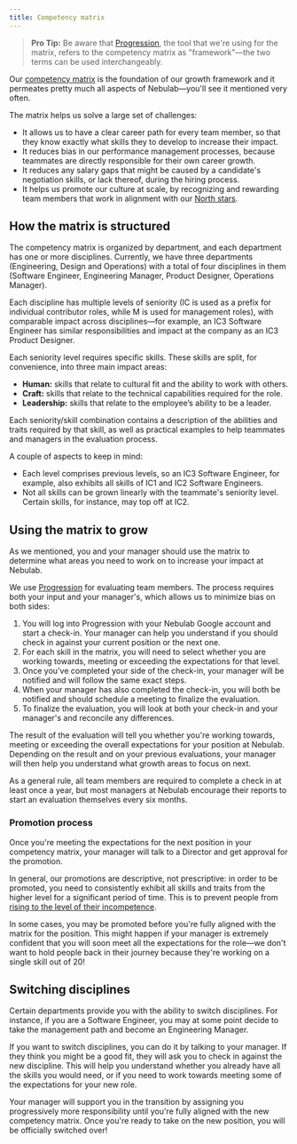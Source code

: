 ```yaml
---
title: Competency matrix
---
```


> **Pro Tip:** Be aware that [Progression][progression], the tool that we're using for the matrix,
> refers to the competency matrix as "framework"—the two terms can be used interchangeably.

Our [competency matrix][ncm] is the foundation of our growth framework and it permeates pretty much
all aspects of Nebulab—you'll see it mentioned very often.

The matrix helps us solve a large set of challenges:

- It allows us to have a clear career path for every team member, so that they know exactly what
  skills they to develop to increase their impact.
- It reduces bias in our performance management processes, because teammates are directly
  responsible for their own career growth.
- It reduces any salary gaps that might be caused by a candidate's negotiation skills, or lack
  thereof, during the hiring process.
- It helps us promote our culture at scale, by recognizing and rewarding team members that work in
  alignment with our [North stars](/about-us/north-stars).

## How the matrix is structured

The competency matrix is organized by department, and each department has one or more disciplines.
Currently, we have three departments (Engineering, Design and Operations) with a total of four
disciplines in them (Software Engineer, Engineering Manager, Product Designer, Operations Manager). 

Each discipline has multiple levels of seniority (IC is used as a prefix for individual contributor
roles, while M is used for management roles), with comparable impact across disciplines—for example,
an IC3 Software Engineer has similar responsibilities and impact at the company as an IC3 Product
Designer.

Each seniority level requires specific skills. These skills are split, for convenience, into three
main impact areas:

- **Human:** skills that relate to cultural fit and the ability to work with others.
- **Craft:** skills that relate to the technical capabilities required for the role.
- **Leadership:** skills that relate to the employee’s ability to be a leader.

Each seniority/skill combination contains a description of the abilities and traits required by that
skill, as well as practical examples to help teammates and managers in the evaluation process.

A couple of aspects to keep in mind:

- Each level comprises previous levels, so an IC3 Software Engineer, for example, also exhibits all
  skills of IC1 and IC2 Software Engineers.
- Not all skills can be grown linearly with the teammate's seniority level. Certain skills, for
  instance, may top off at IC2.

## Using the matrix to grow

As we mentioned, you and your manager should use the matrix to determine what areas you need to work
on to increase your impact at Nebulab.

We use [Progression][progression] for evaluating team members. The process requires both your input
and your manager's, which allows us to minimize bias on both sides:

1. You will log into Progression with your Nebulab Google account and start a check-in. Your manager
   can help you understand if you should check in against your current position or the next one.
2. For each skill in the matrix, you will need to select whether you are working towards, meeting or
   exceeding the expectations for that level.
5. Once you've completed your side of the check-in, your manager will be notified and will follow
   the same exact steps.
6. When your manager has also completed the check-in, you will both be notified and should schedule
   a meeting to finalize the evaluation.
7. To finalize the evaluation, you will look at both your check-in and your manager's and reconcile
   any differences.

The result of the evaluation will tell you whether you're working towards, meeting or exceeding the
overall expectations for your position at Nebulab. Depending on the result and on your previous
evaluations, your manager will then help you understand what growth areas to focus on next.

As a general rule, all team members are required to complete a check in at least once a year, but
most managers at Nebulab encourage their reports to start an evaluation themselves every six months.

### Promotion process

Once you're meeting the expectations for the next position in your competency matrix, your manager
will talk to a Director and get approval for the promotion.

In general, our promotions are descriptive, not prescriptive: in order to be promoted, you need to
consistently exhibit all skills and traits from the higher level for a significant period of time.
This is to prevent people from [rising to the level of their incompetence][peter-principle].

In some cases, you may be promoted before you're fully aligned with the matrix for the position.
This might happen if your manager is extremely confident that you will soon meet all the
expectations for the role—we don't want to hold people back in their journey because they're working
on a single skill out of 20!

## Switching disciplines

Certain departments provide you with the ability to switch disciplines. For instance, if you are a
Software Engineer, you may at some point decide to take the management path and become an
Engineering Manager.

If you want to switch disciplines, you can do it by talking to your manager. If they think you might
be a good fit, they will ask you to check in against the new discipline. This will help you
understand whether you already have all the skills you would need, or if you need to work towards
meeting some of the expectations for your new role.

Your manager will support you in the transition by assigning you progressively more responsibility
until you're fully aligned with the new competency matrix. Once you're ready to take on the new
position, you will be officially switched over!

[ncm]: https://nebulab.progressionapp.com
[peter-principle]: https://en.wikipedia.org/wiki/Peter_principle
[progression]: https://progressionapp.com
